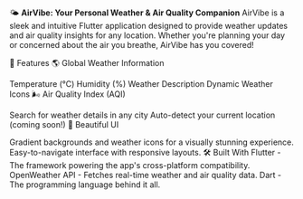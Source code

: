 🌤️ **AirVibe: Your Personal Weather & Air Quality Companion**
AirVibe is a sleek and intuitive Flutter application designed to provide  weather updates and air quality insights for any location. Whether you're planning your day or concerned about the air you breathe, AirVibe has you covered!

🚀 Features
🌎 Global Weather Information

Temperature (°C)
Humidity (%)
Weather Description
Dynamic Weather Icons
🌬️ Air Quality Index (AQI)

Search for weather details in any city
Auto-detect your current location (coming soon!)
🌈 Beautiful UI

Gradient backgrounds and weather icons for a visually stunning experience.
Easy-to-navigate interface with responsive layouts.
🛠️ Built With
Flutter - The framework powering the app's cross-platform compatibility.
OpenWeather API - Fetches real-time weather and air quality data.
Dart - The programming language behind it all.
